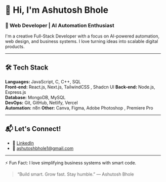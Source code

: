 # 👋 Hi, I'm Ashutosh Bhole
### 🚀 Web Developer | AI Automation Enthusiast 

I'm a creative   Full-Stack Developer with a focus on AI-powered automation, web design, and business systems. I love turning ideas into scalable digital products.

---

## 🛠️ Tech Stack

**Languages:** JavaScript, C, C++, SQL  
**Front-end:** React.js, Next.js, TailwindCSS , Shadcn UI 
**Back-end:** Node.js, Express.js  
**Database:** MongoDB, MySQL  
**DevOps:** Git, GitHub, Netlify, Vercel  
**Automation:** n8n 
**Other:** Canva, Figma, Adobe Photoshop , Premiere Pro

---

## 📬 Let's Connect!

- 💼 [LinkedIn](https://www.linkedin.com/in/ashutoshbholeofficial)
- 📧 ashutoshbhole1@gmail.com

---

⚡ Fun Fact: I love simplifying business systems with smart code.

> “Build smart. Grow fast. Stay humble.” — Ashutosh Bhole

